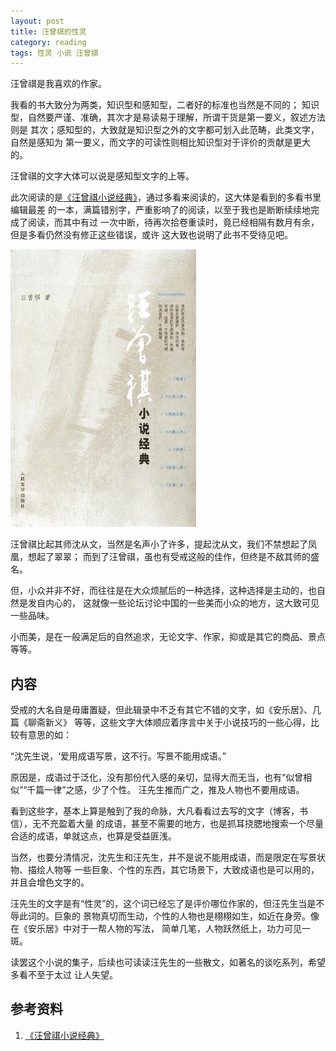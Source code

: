 ```yaml
---
layout: post
title: 汪曾祺的性灵
category: reading
tags: 性灵 小说 汪曾祺
---
```


汪曾祺是我喜欢的作家。

我看的书大致分为两类，知识型和感知型，二者好的标准也当然是不同的；
知识型，自然要严谨、准确，其次才是易读易于理解，所谓干货是第一要义，叙述方法则是
其次；感知型的，大致就是知识型之外的文字都可划入此范畴，此类文字，自然是感知为
第一要义，而文字的可读性则相比知识型对于评价的贡献是更大的。

汪曾祺的文字大体可以说是感知型文字的上等。

此次阅读的是[《汪曾祺小说经典》][《汪曾祺小说经典》]，通过多看来阅读的，这大体是看到的多看书里编辑最差
的一本，满篇错别字，严重影响了的阅读，以至于我也是断断续续地完成了阅读，而其中有过
一次中断，待再次拾卷重读时，竟已经相隔有数月有余，但是多看仍然没有修正这些错误，或许
这大致也说明了此书不受待见吧。

![wangzengqi](/assets/images/wangzengqi.jpg)

汪曾祺比起其师沈从文，当然是名声小了许多，提起沈从文，我们不禁想起了凤凰，想起了翠翠；
而到了汪曾祺，虽也有受戒这般的佳作，但终是不敌其师的盛名。

但，小众并非不好，而往往是在大众烦腻后的一种选择，这种选择是主动的，也自然是发自内心的，
这就像一些论坛讨论中国的一些美而小众的地方，这大致可见一些品味。

小而美，是在一般满足后的自然追求，无论文字、作家，抑或是其它的商品、景点等等。

## 内容

受戒的大名自是毋庸置疑，但此辑录中不乏有其它不错的文字，如《安乐居》、几篇《聊斋新义》
等等，这些文字大体顺应着序言中关于小说技巧的一些心得，比较有意思的如：

“沈先生说，‘爱用成语写景，这不行。写景不能用成语。”

原因是，成语过于泛化，没有那份代入感的亲切，显得大而无当，也有“似曾相似”“千篇一律”之感，少了个性。
汪先生推而广之，推及人物也不要用成语。

看到这些字，基本上算是触到了我的命脉，大凡看看过去写的文字（博客，书信），无不充盈着大量
的成语，甚至不需要的地方，也是抓耳挠腮地搜索一个尽量合适的成语，单就这点，也算是受益匪浅。

当然，也要分清情况，沈先生和汪先生，并不是说不能用成语，而是限定在写景状物、描绘人物等
一些巨象、个性的东西，其它场景下，大致成语也是可以用的，并且会增色文字的。

汪先生的文字是有“性灵”的，这个词已经忘了是评价哪位作家的，但汪先生当是不辱此词的。巨象的
景物真切而生动，个性的人物也是栩栩如生，如近在身旁。像在《安乐居》中对于一帮人物的写法，
简单几笔，人物跃然纸上，功力可见一斑。

读罢这个小说的集子，后续也可读读汪先生的一些散文，如著名的谈吃系列，希望多看不至于太过
让人失望。


## 参考资料
1. [《汪曾祺小说经典》][《汪曾祺小说经典》]


[《汪曾祺小说经典》]: http://book.douban.com/subject/1444077/

